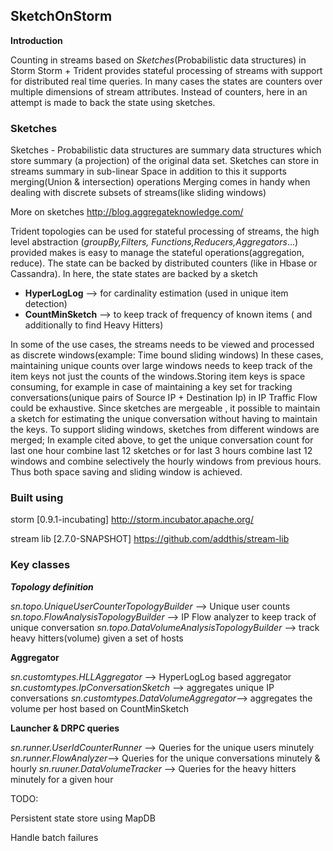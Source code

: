 ## **SketchOnStorm**
**Introduction**

Counting in streams based on _Sketches_(Probabilistic data structures) in Storm
Storm + Trident provides stateful processing of streams with support for distributed real time queries.
In many cases the states are counters over multiple dimensions of stream attributes.
Instead of counters, here in an attempt is made to back the state using sketches.

### Sketches
Sketches - Probabilistic data structures are summary data structures which store summary (a projection) of the original data set.
Sketches can store in streams summary in sub-linear Space in addition to this it supports merging(Union & intersection) operations
Merging comes in handy when dealing with discrete subsets of streams(like sliding windows)

More on sketches
http://blog.aggregateknowledge.com/

Trident topologies can be used for stateful processing of streams, the high level abstraction (_groupBy,Filters, Functions,Reducers,Aggregators_...)
provided makes is easy to manage the stateful operations(aggregation, reduce).
The state can be backed by distributed counters (like in Hbase or Cassandra).
In here, the state states are backed by a sketch
- **HyperLogLog** --> for cardinality estimation (used in unique item detection)
- **CountMinSketch** --> to keep track of frequency of known items ( and additionally to find Heavy Hitters)

In some of the use cases, the streams needs to be viewed and processed as discrete windows(example: Time bound sliding windows)
In these cases, maintaining unique counts over large windows needs to keep track of the item keys not just the counts of the windows.Storing item keys is space consuming, for example in case of maintaining a key set for tracking conversations(unique pairs of Source IP + Destination Ip) in IP Traffic Flow
could be exhaustive. Since sketches are mergeable , it possible to maintain a sketch for estimating the unique conversation without having to maintain the keys.
To support sliding windows, sketches from different windows are merged; In example cited above, to get the unique conversation count
for last one hour combine last 12 sketches or for last 3 hours combine last 12 windows and combine selectively the hourly windows from previous hours. Thus both space saving and sliding window is achieved.

### Built using

storm [0.9.1-incubating] http://storm.incubator.apache.org/

stream lib [2.7.0-SNAPSHOT] https://github.com/addthis/stream-lib

### Key classes
_**Topology definition**_

_sn.topo.UniqueUserCounterTopologyBuilder_ --> Unique user counts
_sn.topo.FlowAnalysisTopologyBuilder_ --> IP Flow analyzer to keep track of unique conversation
_sn.topo.DataVolumeAnalysisTopologyBuilder_ --> track heavy hitters(volume) given a set of hosts

**Aggregator**

_sn.customtypes.HLLAggregator_ --> HyperLogLog based aggregator
_sn.customtypes.IpConversationSketch_ --> aggregates unique IP conversations
_sn.customtypes.DataVolumeAggregator_--> aggregates the volume per host based on CountMinSketch

**Launcher & DRPC queries**

_sn.runner.UserIdCounterRunner_ --> Queries for the unique users minutely
_sn.runner.FlowAnalyzer_--> Queries for the unique conversations minutely & hourly
_sn.ruuner.DataVolumeTracker_ --> Queries for the heavy hitters minutely for a given hour

TODO:

Persistent state store using MapDB

Handle batch failures
